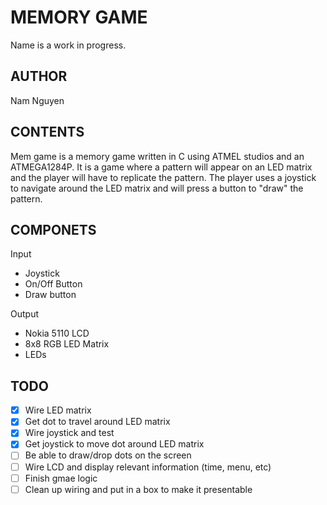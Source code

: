 MEMORY GAME
===
Name is a work in progress.

AUTHOR
---
Nam Nguyen

CONTENTS
---
Mem game is a memory game written in C using ATMEL studios and an ATMEGA1284P. It is a game where a pattern will appear on an LED matrix and the player will have to replicate the pattern. The player uses a joystick to navigate around the LED matrix and will press a button to "draw" the pattern.

COMPONETS
---
Input
  * Joystick
  * On/Off Button
  * Draw button

Output
  * Nokia 5110 LCD
  * 8x8 RGB LED Matrix
  * LEDs

TODO
---
-[x] Wire LED matrix
-[x] Get dot to travel around LED matrix
-[x] Wire joystick and test
-[x] Get joystick to move dot around LED matrix
-[ ] Be able to draw/drop dots on the screen
-[ ] Wire LCD and display relevant information (time, menu, etc)
-[ ] Finish gmae logic
-[ ] Clean up wiring and put in a box to make it presentable
